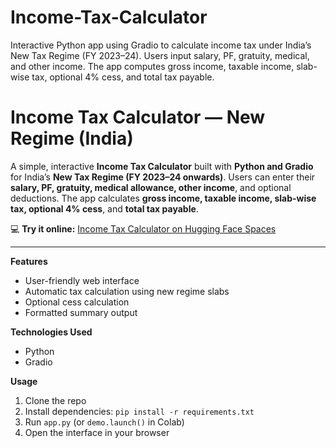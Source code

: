 # Income-Tax-Calculator
Interactive Python app using Gradio to calculate income tax under India’s New Tax Regime (FY 2023–24). Users input salary, PF, gratuity, medical, and other income. The app computes gross income, taxable income, slab-wise tax, optional 4% cess, and total tax payable.




# Income Tax Calculator — New Regime (India)

A simple, interactive **Income Tax Calculator** built with **Python and Gradio** for India’s **New Tax Regime (FY 2023–24 onwards)**. Users can enter their **salary, PF, gratuity, medical allowance, other income**, and optional deductions. The app calculates **gross income, taxable income, slab-wise tax, optional 4% cess**, and **total tax payable**.

💻 **Try it online:** [Income Tax Calculator on Hugging Face Spaces](https://yatin1106-incometaxreturnproject.hf.space/)

---

**Features**

* User-friendly web interface
* Automatic tax calculation using new regime slabs
* Optional cess calculation
* Formatted summary output

**Technologies Used**

* Python
* Gradio

**Usage**

1. Clone the repo
2. Install dependencies: `pip install -r requirements.txt`
3. Run `app.py` (or `demo.launch()` in Colab)
4. Open the interface in your browser


